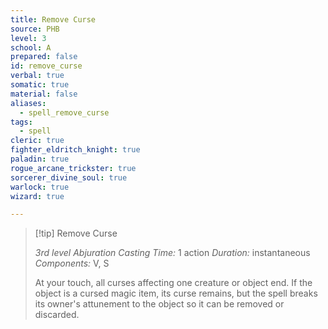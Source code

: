 ```yaml
---
title: Remove Curse
source: PHB
level: 3
school: A
prepared: false
id: remove_curse
verbal: true
somatic: true
material: false
aliases:
  - spell_remove_curse
tags:
  - spell
cleric: true
fighter_eldritch_knight: true
paladin: true
rogue_arcane_trickster: true
sorcerer_divine_soul: true
warlock: true
wizard: true

---
```

>[!tip] Remove Curse
>
> *3rd level Abjuration*
> *Casting Time:* 1 action
> *Duration:* instantaneous
> *Components:* V, S
>
>At your touch, all curses affecting one creature or object end. If the object is a cursed magic item, its curse remains, but the spell breaks its owner's attunement to the object so it can be removed or discarded.
>

